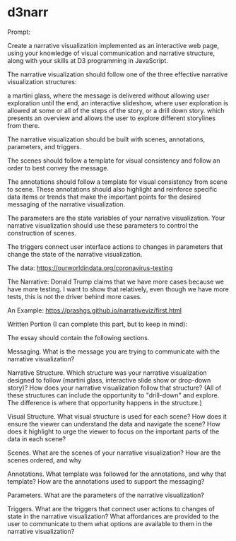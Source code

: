 # d3narr

Prompt:

Create a narrative visualization implemented as an interactive web page, using your knowledge of visual communication and narrative structure, along with your skills at D3 programming in JavaScript.

The narrative visualization should follow one of the three effective narrative visualization structures:

a martini glass, where the message is delivered without allowing user exploration until the end,
an interactive slideshow, where user exploration is allowed at some or all of the steps of the story, or
a drill down story. which presents an overview and allows the user to explore different storylines from there.

The narrative visualization should be built with scenes, annotations, parameters, and triggers.

The scenes should follow a template for visual consistency and follow an order to best convey the message.

The annotations should follow a template for visual consistency from scene to scene. These annotations should also highlight and reinforce specific data items or trends that make the important points for the desired messaging of the narrative visualization.

The parameters are the state variables of your narrative visualization. Your narrative visualization should use these parameters to control the construction of scenes.

The triggers connect user interface actions to changes in parameters that change the state of the narrative visualization.

The data: https://ourworldindata.org/coronavirus-testing

The Narrative: Donald Trump claims that we have more cases because we have more testing. I want to show that relatively, even though we have more tests, this is not the driver behind more cases.

An Example: https://prashgs.github.io/narrativeviz/first.html

Written Portion (I can complete this part, but to keep in mind):

The essay should contain the following sections.

Messaging. What is the message you are trying to communicate with the narrative visualization?

Narrative Structure. Which structure was your narrative visualization designed to follow (martini glass, interactive slide show or drop-down story)? How does your narrative visualization follow that structure? (All of these structures can include the opportunity to "drill-down" and explore. The difference is where that opportunity happens in the structure.)

Visual Structure. What visual structure is used for each scene? How does it ensure the viewer can understand the data and navigate the scene? How does it highlight to urge the viewer to focus on the important parts of the data in each scene?

Scenes. What are the scenes of your narrative visualization? How are the scenes ordered, and why

Annotations. What template was followed for the annotations, and why that template? How are the annotations used to support the messaging?

Parameters. What are the parameters of the narrative visualization?

Triggers. What are the triggers that connect user actions to changes of state in the narrative visualization? What affordances are provided to the user to communicate to them what options are available to them in the narrative visualization?
